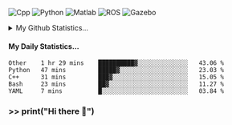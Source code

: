 ![Cpp](https://img.shields.io/badge/-C%2B%2B-brightgreen)
![Python](https://img.shields.io/badge/-python-blue)
![Matlab](https://img.shields.io/badge/-Matlab-orange)
![ROS](https://img.shields.io/badge/-ROS-%23002366)
![Gazebo](https://img.shields.io/badge/-Gazebo-%23FFA500)
<details>
  <summary> My Github Statistics... </summary>
    <img src="https://github-readme-stats.vercel.app/api?username=manuaatitya&hide=issues,prs&theme=dark"/>
 </details>
 
#### My Daily Statistics...
<!--START_SECTION:waka-->
```text
Other    1 hr 29 mins    ██████████▓░░░░░░░░░░░░░░   43.06 % 
Python   47 mins         █████▓░░░░░░░░░░░░░░░░░░░   23.03 % 
C++      31 mins         ███▓░░░░░░░░░░░░░░░░░░░░░   15.05 % 
Bash     23 mins         ██▓░░░░░░░░░░░░░░░░░░░░░░   11.27 % 
YAML     7 mins          █░░░░░░░░░░░░░░░░░░░░░░░░   03.84 % 
```
<!--END_SECTION:waka-->
### >> print("Hi there 👋")

<!--
**manuaatitya/manuaatitya** is a ✨ _special_ ✨ repository because its `README.md` (this file) appears on your GitHub profile.

Here are some ideas to get you started:

- 🔭 I’m currently working on ...
- 🌱 I’m currently learning ...
- 👯 I’m looking to collaborate on ...
- 🤔 I’m looking for help with ...
- 💬 Ask me about ...
- 📫 How to reach me: ...
- 😄 Pronouns: ...
- ⚡ Fun fact: ...
-->

